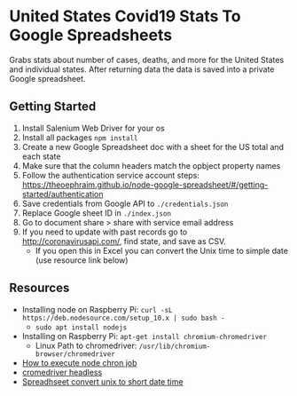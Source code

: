 # United States Covid19 Stats To Google Spreadsheets #
Grabs stats about number of cases, deaths, and more for the United States and individual states. After returning data the data is saved into a private Google spreadsheet.

## Getting Started ##
1. Install Salenium Web Driver for your os
2. Install all packages `npm install`
3. Create a new Google Spreadsheet doc with a sheet for the US total and each state
4. Make sure that the column headers match the opbject property names
5. Follow the authentication service account steps: https://theoephraim.github.io/node-google-spreadsheet/#/getting-started/authentication
6. Save credentials from Google API to `./credentials.json`
7. Replace Google sheet ID in `./index.json`
8. Go to document share > share with service email address
9. If you need to update with past records go to http://coronavirusapi.com/, find state, and save as CSV. 
	- If you open this in Excel you can convert the Unix time to simple date (use resource link below)

## Resources ##
- Installing node on Raspberry Pi: `curl -sL https://deb.nodesource.com/setup_10.x | sudo bash -`
	- `sudo apt install nodejs`
- Installing on Raspberry Pi: `apt-get install chromium-chromedriver`
	- Linux Path to chromedriver: `/usr/lib/chromium-browser/chromedriver`
- [How to execute node chron job](https://stackoverflow.com/questions/5849402/how-can-you-execute-a-node-js-script-via-a-cron-job#5849463)
- [cromedriver headless](https://stackoverflow.com/questions/44197253/headless-automation-with-nodejs-selenium-webdriver#48677891)
- [Spreadhseet convert unix to short date time](https://stackoverflow.com/questions/46130132/converting-unix-time-into-date-time-via-excel#48617380)
